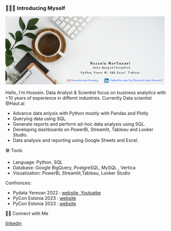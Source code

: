 ### 🙋🏻‍♂️ Introducing Myself
<img src="img/submissions_g.jpg">

Hello, I'm Hossein. Data Analyst & Scientist focus on business analytics with +10 years of experience in differnt industries.
Currenlty Data scientist @Haut.ai

* Advance data anlysis with Python mostly with Pandas and Plotly
* Querying data using SQL.
* Generate reports and perform ad-hoc data analysis using SQL.
* Developing dashboards on PowerBi, Streamlit, Tableau and Looker Studio.
* Data analysis and reporting using Google Sheets and Excel.

🛠️ Tools

* Language: Python, SQL
* Database: Google BigQuery, PostgreSQL, MySQL , Vertica
* Visualization: PowerBi, Streamlit,Tableau, Looker Studio

Confronces:
* Pydata Yerevan 2022 : <a href="https://pydatayerevan.aua.am/presentations/#:~:text=Video-,HOSSEIN%20MORTAZAVI,-Presentation" target="_blank"> website, </a>
<a href="https://www.youtube.com/watch?v=IRr3gx71rnk&list=PLGVZCDnMOq0qWwVVDmdOw6oxAlqqH8Ca-&index=44" target="_blank"> Youtuebe </a>
* PyCon Estonia 2023 : [website](https://2023.pycon.ee/#:~:text=1%20%40%2014%3A40-,Hossein%20Mortazavi,-Workshop!)
* PyCon Estonia 2023 : [website](https://2023.pycon.ee/#:~:text=1%20%40%2014%3A40-,Hossein%20Mortazavi,-Workshop!)

👋🏻 Connect with Me

[linkedin](https://www.linkedin.com/in/hossein-mortazavi/)


<!--
**h0ssein2011/h0ssein2011** is a ✨ _special_ ✨ repository because its `README.md` (this file) appears on your GitHub profile.

Here are some ideas to get you started:

- 🔭 I’m currently working on ...
- 🌱 I’m currently learning ...
- 👯 I’m looking to collaborate on ...
- 🤔 I’m looking for help with ...
- 💬 Ask me about ...
- 📫 How to reach me: ...
- 😄 Pronouns: ...
- ⚡ Fun fact: ...
-->
